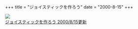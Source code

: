 +++
title = "ジョイスティックを作ろう"
date = "2000-8-15"
+++

<a href="https://www.ruimo.com/static/diy/joystick/index.html">
<img src="https://www.ruimo.com/static/diy/joystick/joystickTitle.jpg">
<br>
ジョイスティックを作ろう 2000/8/15更新
</a>

